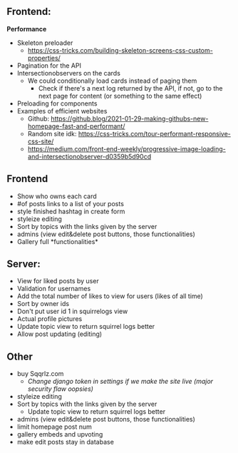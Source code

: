 ## **Frontend:**

**Performance**

-   Skeleton preloader
    -   https://css-tricks.com/building-skeleton-screens-css-custom-properties/
-   Pagination for the API
-   Intersectionobservers on the cards
    -   We could conditionally load cards instead of paging them
        -   Check if there's a next log returned by the API, if not, go to the next page for content (or something to the same effect)
-   Preloading for components
-   Examples of efficient websites
    -   Github: https://github.blog/2021-01-29-making-githubs-new-homepage-fast-and-performant/
    -   Random site idk: https://css-tricks.com/tour-performant-responsive-css-site/
    -   https://medium.com/front-end-weekly/progressive-image-loading-and-intersectionobserver-d0359b5d90cd

## **Frontend**
-   Show who owns each card
-   #of posts links to a list of your posts
-   style finished hashtag in create form
-   styleize editing
-   Sort by topics with the links given by the server
-   admins (view edit&delete post buttons, those functionalities)
-   Gallery full \*functionalities*

## **Server:**

-   View for liked posts by user
-   Validation for usernames
-   Add the total number of likes to view for users (likes of all time)
-   Sort by owner ids
-   Don't put user id 1 in squirrelogs view
-   Actual profile pictures
-   Update topic view to return squirrel logs better
-   Allow post updating (editing)

## **Other**

-   buy Sqqrlz.com
    -   _Change django token in settings if we make the site live (major security flaw oopsies)_
-   styleize editing
-   Sort by topics with the links given by the server
    -   Update topic view to return squirrel logs better
-   admins (view edit&delete post buttons, those functionalities)
-   limit homepage post num
-   gallery embeds and upvoting
-   make edit posts stay in database
